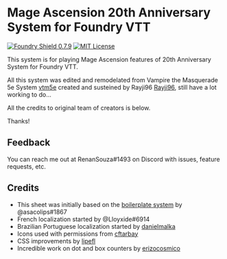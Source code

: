 # Mage Ascension 20th Anniversary System for Foundry VTT

[![Foundry Shield 0.7.9]][Foundry URL]
[![MIT License]][MIT URL]

This system is for playing Mage Ascension features of 20th Anniversary System for Foundry VTT.

All this system was edited and remodelated from Vampire the Masquerade 5e System [vtm5e] created and susteined by Rayji96 [Rayji96],
still have a lot working to do...

All the credits to original team of creators is below.

Thanks!

## Feedback

You can reach me out at RenanSouza#1493 on Discord with issues, feature requests, etc.

## Credits

* This sheet was initially based on the [boilerplate system] by @asacolips#1867
* French localization started by @Lloyxide#6914
* Brazilian Portuguese localization started by [danielmalka]
* Icons used with permissions from [cftarbay]
* CSS improvements by [lipefl]
* Incredible work on dot and box counters by [erizocosmico]

[Foundry Shield 0.7.9]: https://img.shields.io/badge/Foundry-0.7.9-informational
[Foundry URL]: https://foundryvtt.com

[MIT License]: https://img.shields.io/badge/License-MIT-green
[MIT URL]: https://github.com/Rayji96/foundry-V5/blob/main/LICENSE

[boilerplate system]: https://gitlab.com/asacolips-projects/foundry-mods/foundryvtt-system-tutorial
[danielmalka]: https://github.com/danielmalka
[cftarbay]: https://github.com/cftarbay
[lipefl]: https://github.com/lipefl
[erizocosmico]: https://github.com/erizocosmico

[vtm5e]: https://github.com/Rayji96/foundry-V5
[Rayji96]: https://github.com/Rayji

